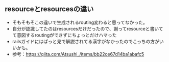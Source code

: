 ## resourceとresourcesの違い
- そもそもそこの違いで生成されるrouting変わると思ってなかった。
- 自分が認識してたのはresourcesだけだったので、謝ってresourceと書いてて意図するroutingができずにちょっとだけハマった
- railsガイドにはぱっと見で解説されてる漢字がなかったのでこっちの方がいいかも。
- 参考：https://qiita.com/Atsushi_/items/bb22ce67d14ba1abafc5
